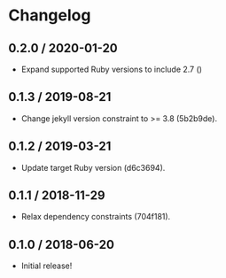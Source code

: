 # Changelog

## 0.2.0 / 2020-01-20

- Expand supported Ruby versions to include 2.7 ()

## 0.1.3 / 2019-08-21

- Change jekyll version constraint to >= 3.8 (5b2b9de).

## 0.1.2 / 2019-03-21

- Update target Ruby version (d6c3694).

## 0.1.1 / 2018-11-29

- Relax dependency constraints (704f181).

## 0.1.0 / 2018-06-20

- Initial release!
